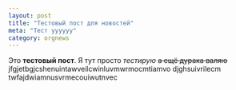 ```yaml
---
layout: post
title: "Тестовый пост для новостей"
meta: "Тест уууууу"
category: orgnews
---
```

Это **тестовый пост**. Я тут просто _тестирую_ ~~а ещё дурака валяю~~ 
jfgjetbgjcshenuintawveilcwinluvmwrmocmtiamvo
djghsuivrilecm
twfajdwiamnusvrmecouiwutnvec